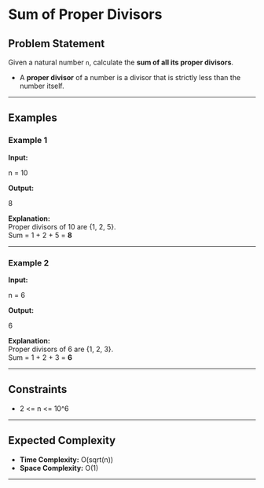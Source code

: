 # Sum of Proper Divisors

## Problem Statement
Given a natural number `n`, calculate the **sum of all its proper divisors**.  

- A **proper divisor** of a number is a divisor that is strictly less than the number itself.

---

## Examples

### Example 1
**Input:**

n = 10

**Output:**

8

**Explanation:**  
Proper divisors of 10 are {1, 2, 5}.  
Sum = 1 + 2 + 5 = **8**

---

### Example 2
**Input:**

n = 6

**Output:**

6

**Explanation:**  
Proper divisors of 6 are {1, 2, 3}.  
Sum = 1 + 2 + 3 = **6**

---

## Constraints
- 2 <= n <= 10^6

---

## Expected Complexity
- **Time Complexity:** O(sqrt(n)) 
- **Space Complexity:** O(1)

---
